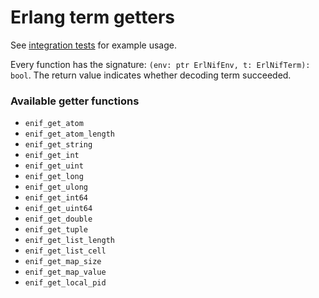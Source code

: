 # Erlang term getters

See [integration tests](https://github.com/wltsmrz/nimler/tree/master/tests/integration) for example usage.

Every function has the signature: `(env: ptr ErlNifEnv, t: ErlNifTerm): bool`. The return value indicates whether decoding term succeeded.

### Available getter functions

* `enif_get_atom`
* `enif_get_atom_length`
* `enif_get_string`
* `enif_get_int`
* `enif_get_uint`
* `enif_get_long`
* `enif_get_ulong`
* `enif_get_int64`
* `enif_get_uint64`
* `enif_get_double`
* `enif_get_tuple`
* `enif_get_list_length`
* `enif_get_list_cell`
* `enif_get_map_size`
* `enif_get_map_value`
* `enif_get_local_pid`


